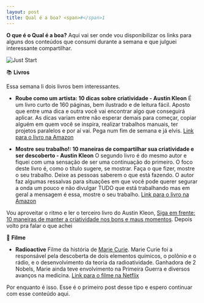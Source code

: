 ```yaml
---
layout: post
title: Qual é a boa? <span>#</span>1
---
```


**O que é o Qual é a boa?**
Aqui vai ser onde vou disponibilizar os links para alguns dos conteúdos que consumi durante a semana e que julguei interessante compartilhar.

![Just Start](https://images.unsplash.com/photo-1597722357072-aaa91dcb83fc?ixid=MnwxMjA3fDB8MHxwaG90by1wYWdlfHx8fGVufDB8fHx8&ixlib=rb-1.2.1&auto=format&fit=crop&w=2378&q=80)

📚  **Livros**

Essa semana li dois livros bem interessantes.

- **Roube como um artista: 10 dicas sobre criatividade - Austin Kleon** 
É um livro curto de 160 páginas, bem ilustrado e de leitura fácil. Aposto que entre uma dica e outra você vai encontrar algo que conseguirá aplicar. As dicas variam entre não esperar demais para começar, copiar alguém em quem você se inspira, realizar trabalhos manuais, ter projetos paralelos e por aí vai. Pega num fim de semana e já elvis.
[Link para o livro na Amazon](https://amzn.to/3auQZtU)


- **Mostre seu trabalho!: 10 maneiras de compartilhar sua criatividade e ser descoberto - Austin Kleon**
O segundo livro é do mesmo autor e fiquei com uma sensação de ser uma continuação do primeiro. O foco deste livro é, como o título sugere, se mostrar. Faça o que fizer, mostre o seu trabalho. Deixe as pessoas saberem o que está fazendo. O autor faz algumas ressalvas para situações em que você pode querer segurar a onda um pouco e não divulgar TUDO que está trabalhando mas em geral a mensagem é essa, mostre o seu trabalho.
[Link para o livro na Amazon](https://amzn.to/3tE7b3G)

Vou aproveitar o ritmo e ler o terceiro livro do Austin Kleon, [Siga em frente: 10 maneiras de manter a criatividade nos bons e maus momentos](https://amzn.to/3tHqIzY). Depois volto pra falar o que achei

🍿 **Filme**

- **Radioactive**
Filme da história de [Marie Curie](https://pt.wikipedia.org/wiki/Marie_Curie). Marie Curie foi a responsável pela descoberta de dois elementos químicos, o polônio e o rádio, e o desenvolvimento da teoria da radioatividade. Ganhadora de 2 Nobels, Marie ainda teve envolvimento na Primeira Guerra e diversos avanços na medicina. 
[Link para o filme na Netflix](https://www.netflix.com/title/81168940)

Por enquanto é isso. Esse é o primeiro post desse tipo e espero continuar com esse conteúdo aqui.

